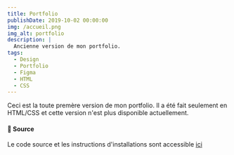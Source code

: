 ```yaml
---
title: Portfolio
publishDate: 2019-10-02 00:00:00
img: /accueil.png
img_alt: portfolio
description: |
  Ancienne version de mon portfolio.
tags:
  - Design
  - Portfolio
  - Figma
  - HTML
  - CSS
---
```


Ceci est la toute premère version de mon portfolio. Il a été fait seulement en HTML/CSS et cette version n'est plus disponible actuellement.

#### 📂 Source
Le code source et les instructions d'installations sont accessible <a href="https://github.com/wgader27/ancien_portfolio" target="_blank">ici</a>